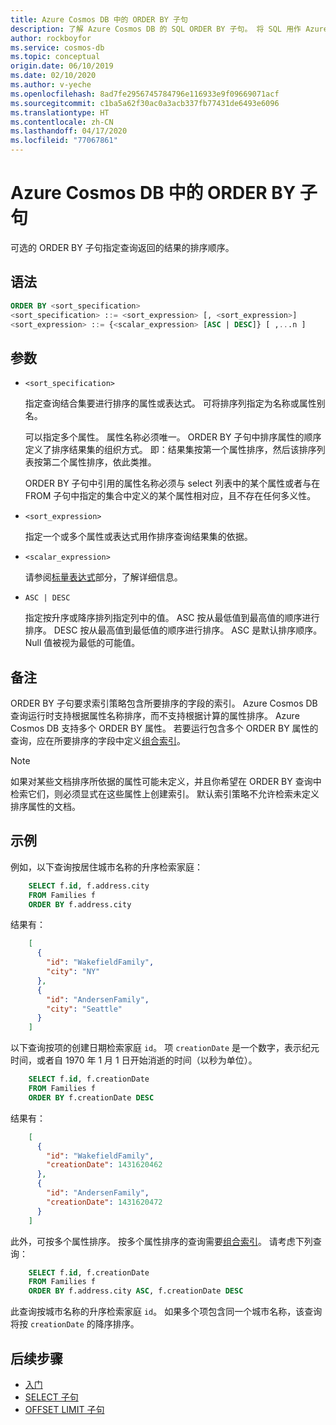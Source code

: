 ```yaml
---
title: Azure Cosmos DB 中的 ORDER BY 子句
description: 了解 Azure Cosmos DB 的 SQL ORDER BY 子句。 将 SQL 用作 Azure Cosmos DB JSON 查询语言。
author: rockboyfor
ms.service: cosmos-db
ms.topic: conceptual
origin.date: 06/10/2019
ms.date: 02/10/2020
ms.author: v-yeche
ms.openlocfilehash: 8ad7fe2956745784796e116933e9f09669071acf
ms.sourcegitcommit: c1ba5a62f30ac0a3acb337fb77431de6493e6096
ms.translationtype: HT
ms.contentlocale: zh-CN
ms.lasthandoff: 04/17/2020
ms.locfileid: "77067861"
---
```

# <a name="order-by-clause-in-azure-cosmos-db"></a>Azure Cosmos DB 中的 ORDER BY 子句

可选的 ORDER BY 子句指定查询返回的结果的排序顺序。

## <a name="syntax"></a>语法

```sql  
ORDER BY <sort_specification>  
<sort_specification> ::= <sort_expression> [, <sort_expression>]  
<sort_expression> ::= {<scalar_expression> [ASC | DESC]} [ ,...n ]  
```  

## <a name="arguments"></a>参数

- `<sort_specification>`  

    指定查询结合集要进行排序的属性或表达式。 可将排序列指定为名称或属性别名。  

    可以指定多个属性。 属性名称必须唯一。 ORDER BY 子句中排序属性的顺序定义了排序结果集的组织方式。 即：结果集按第一个属性排序，然后该排序列表按第二个属性排序，依此类推。  

    ORDER BY 子句中引用的属性名称必须与 select 列表中的某个属性或者与在 FROM 子句中指定的集合中定义的某个属性相对应，且不存在任何多义性。  

- `<sort_expression>`  

    指定一个或多个属性或表达式用作排序查询结果集的依据。  

- `<scalar_expression>`  

    请参阅[标量表达式](sql-query-scalar-expressions.md)部分，了解详细信息。  

- `ASC | DESC`  

    指定按升序或降序排列指定列中的值。 ASC 按从最低值到最高值的顺序进行排序。 DESC 按从最高值到最低值的顺序进行排序。 ASC 是默认排序顺序。 Null 值被视为最低的可能值。  

## <a name="remarks"></a>备注  

ORDER BY 子句要求索引策略包含所要排序的字段的索引。 Azure Cosmos DB 查询运行时支持根据属性名称排序，而不支持根据计算的属性排序。 Azure Cosmos DB 支持多个 ORDER BY 属性。 若要运行包含多个 ORDER BY 属性的查询，应在所要排序的字段中定义[组合索引](index-policy.md#composite-indexes)。

> [!Note] 
> 如果对某些文档排序所依据的属性可能未定义，并且你希望在 ORDER BY 查询中检索它们，则必须显式在这些属性上创建索引。 默认索引策略不允许检索未定义排序属性的文档。

## <a name="examples"></a>示例

例如，以下查询按居住城市名称的升序检索家庭：

```sql
    SELECT f.id, f.address.city
    FROM Families f
    ORDER BY f.address.city
```

结果有：

```json
    [
      {
        "id": "WakefieldFamily",
        "city": "NY"
      },
      {
        "id": "AndersenFamily",
        "city": "Seattle"
      }
    ]
```

以下查询按项的创建日期检索家庭 `id`。 项 `creationDate` 是一个数字，表示纪元时间，或者自 1970 年 1 月 1 日开始消逝的时间（以秒为单位）。 

```sql
    SELECT f.id, f.creationDate
    FROM Families f
    ORDER BY f.creationDate DESC
```

结果有：

```json
    [
      {
        "id": "WakefieldFamily",
        "creationDate": 1431620462
      },
      {
        "id": "AndersenFamily",
        "creationDate": 1431620472
      }
    ]
```

此外，可按多个属性排序。 按多个属性排序的查询需要[组合索引](index-policy.md#composite-indexes)。 请考虑下列查询：

```sql
    SELECT f.id, f.creationDate
    FROM Families f
    ORDER BY f.address.city ASC, f.creationDate DESC
```

此查询按城市名称的升序检索家庭 `id`。 如果多个项包含同一个城市名称，该查询将按 `creationDate` 的降序排序。

## <a name="next-steps"></a>后续步骤

- [入门](sql-query-getting-started.md)
- [SELECT 子句](sql-query-select.md)
- [OFFSET LIMIT 子句](sql-query-offset-limit.md)

<!-- Update_Description: wording update, update link -->